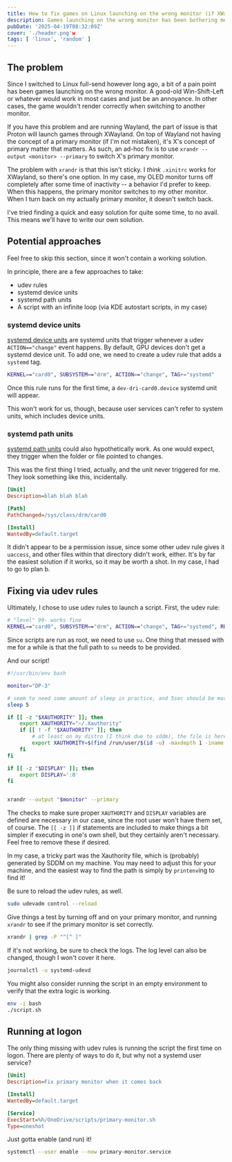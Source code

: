 ```yaml
---
title: How to fix games on Linux launching on the wrong monitor (if XWayland)
description: Games launching on the wrong monitor has been bothering me since forever...
pubDate: '2025-04-19T08:32:09Z'
cover: './header.png'w
tags: [ 'linux', 'random' ]
---
```


## The problem
Since I switched to Linux full-send however long ago,
a bit of a pain point has been games launching on the wrong monitor.
A good-old <kdb>Win-Shift-Left</kbd> or whatever would work in most cases and just be an annoyance.
In other cases, the game wouldn't render correctly when switching to another monitor.

If you have this problem and are running Wayland, the part of issue is that Proton will launch games through XWayland.
On top of Wayland not having the concept of a primary monitor (if I'm not mistaken),
it's X's concept of primary matter that matters.
As such, an ad-hoc fix is to use `xrandr --output <monitor> --primary` to switch X's primary monitor.

The problem with `xrandr` is that this isn't sticky. I *think* `.xinitrc` works for XWayland, so there's one option.
In my case, my OLED monitor turns off completely after some time of inactivity -- a behavior I'd prefer to keep.
When this happens, the primary monitor switches to my other monitor.
When I turn back on my actually primary monitor, it doesn't switch back.

I've tried finding a quick and easy solution for quite some time, to no avail.
This means we'll have to write our own solution.

## Potential approaches
Feel free to skip this section, since it won't contain a working solution.

In principle, there are a few approaches to take:
* udev rules
* systemd device units
* systemd path units
* A script with an infinite loop (via KDE autostart scripts, in my case)

### systemd device units
[systemd device units](https://www.freedesktop.org/software/systemd/man/latest/systemd.device.html)
are systemd units that trigger whenever a udev `ACTION=="change"` event happens.
By default, GPU devices don't get a systemd device unit.
To add one, we need to create a udev rule that adds a `systemd` tag.

```sh
KERNEL=="card0", SUBSYSTEM=="drm", ACTION=="change", TAG+="systemd"
```

Once this rule runs for the first time, a `dev-dri-card0.device` systemd unit will appear.

This won't work for us, though, because user services can't refer to system units, which includes device units.

### systemd path units
[systemd path units](https://www.freedesktop.org/software/systemd/man/latest/systemd.path.html)
could also hypothetically work.
As one would expect, they trigger when the folder or file pointed to changes.

This was the first thing I tried, actually, and the unit never triggered for me.
They look something like this, incidentally.
```ini
[Unit]
Description=blah blah blah

[Path]
PathChanged=/sys/class/drm/card0

[Install]
WantedBy=default.target
```

It didn't appear to be a permission issue, since some other udev rule gives it `uaccess`,
and other files within that directory didn't work, either.
It's by far the easiest solution if it works, so it may be worth a shot.
In my case, I had to go to plan b.

## Fixing via udev rules
Ultimately, I chose to use udev rules to launch a script.
First, the udev rule:

```sh
# "level" 99- works fine
KERNEL=="card0", SUBSYSTEM=="drm", ACTION=="change", TAG+="systemd", RUN+="/usr/bin/su tim -c '/home/tim/primary-monitor.sh'"
```

Since scripts are run as root, we need to use `su`.
One thing that messed with me for a while is that the full path to `su` needs to be provided.

And our script!

```bash
#!/usr/bin/env bash

monitor="DP-3"

# seem to need some amount of sleep in practice, and 5sec should be more than enough
sleep 5

if [[ -z "$XAUTHORITY" ]]; then
    export XAUTHORITY="~/.Xauthority"
    if [[ ! -f "$XAUTHORITY" ]]; then
        # at least on my distro (I think due to sddm), the file is here
        export XAUTHORITY=$(find /run/user/$(id -u) -maxdepth 1 -iname 'xauth*' 2>/dev/null | head -n 1)
    fi
fi

if [[ -z "$DISPLAY" ]]; then
    export DISPLAY=':0'
fi


xrandr --output "$monitor" --primary
```

The checks to make sure proper `XAUTHORITY` and `DISPLAY` variables are defined are necessary in our case,
since the root user won't have them set, of course.
The `[[ -z ]]` if statements are included to make things a bit simpler if executing in one's own shell,
but they certainly aren't necessary. Feel free to remove these if desired.

In my case, a tricky part was the Xauthority file, which is (probably) generated by SDDM on my machine.
You may need to adjust this for your machine,
and the easiest way to find the path is simply by `printenv`ing to find it!

Be sure to reload the udev rules, as well.

```sh
sudo udevadm control --reload
```

Give things a test by turning off and on your primary monitor,
and running `xrandr` to see if the primary monitor is set correctly.

```sh
xrandr | grep -P "^[^ ]"
```

If it's not working, be sure to check the logs. The log level can also be changed, though I won't cover it here.

```sh
journalctl -u systemd-udevd
```

You might also consider running the script in an empty environment to verify that the extra logic is working.

```sh
env -i bash
./script.sh
```

## Running at logon
The only thing missing with udev rules is running the script the first time on logon.
There are plenty of ways to do it, but why not a systemd user service?

```ini
[Unit]
Description=Fix primary monitor when it comes back

[Install]
WantedBy=default.target

[Service]
ExecStart=%h/OneDrive/scripts/primary-monitor.sh
Type=oneshot
```

Just gotta enable (and run) it!

```sh
systemctl --user enable --now primary-monitor.service
```
